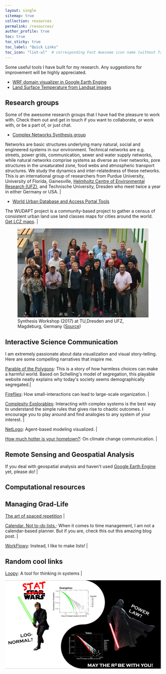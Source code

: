 ```yaml
---
layout: single
sitemap: true
collection: resources
permalink: /resources/
author_profile: true
toc: true
toc_sticky: true
toc_label: "Quick Links"
toc_icon: "list-ul"  # corresponding Font Awesome icon name (without fa prefix)
---
```


Some useful tools I have built for my research. Any suggestions for improvement will be highly appreciated.

* [WRF domain visualizer in Google Earth Engine](https://code.earthengine.google.com/b49019fd1f97e7313b143992a717726c)
* [Land Surface Temperature from Landsat images](https://code.earthengine.google.com/36460b55b5c8688d50e27cbb073a0ef9)

## Research groups

Some of the awesome research groups that I have had the pleasure to work with. Check them out and get in touch if you want to collaborate, or work with, or be a part of, or just chat.

* [Complex Networks Synthesis group](https://www.ufz.de/cawr/index.php?en=43129)

<!-- Extre link: [Complex Networks Synthesis Workshops](https://www.ufz.de/cawr/index.php?en=42471) -->

Networks are basic structures underlying many natural, social and engineered systems in our environment. Technical networks are e.g. streets, power grids, communication, sewer and water supply networks, while natural networks comprise systems as diverse as river networks, pore structures in the unsaturated zone, food webs and atmospheric transport structures. We study the dynamics and inter-relatedness of these networks. This is an international group of researchers from Purdue University, University of Florida, Gainesville, [Helmholtz Centre of Environmental Research (UFZ)](https://www.ufz.de/cawr/), and Technische University, Dresden who meet twice a year in either Germany or USA. |

* [World Urban Database and Access Portal Tools](http://www.wudapt.org/)

The WUDAPT project is a community-based project to gather a census of consistent urban land use land classes maps for cities around the world. [Get LCZ maps](https://wudapt.cs.purdue.edu/wudaptTools/default/getlcz). |

<figure>
  <img src="/assets/images/TUD-pic.png"  alt="Group">
  <figcaption>Synthesis Workshop (2017) at TU,Dresden and UFZ, Magdeburg, Germany (<a href="https://www.ufz.de/cawr/index.php?en=41799">Source</a>)</figcaption>
</figure>

## Interactive Science Communication

I am extremely passionate about data visualization and visual story-telling. Here are some compelling narratives that inspire me.

[Parable of the Polygons](https://ncase.me/polygons/): This is a story of how harmless choices can make a harmful world. Based on Schelling's model of segregation, this playable website neatly explains why today's society seems demographically segregated.|

[Fireflies](https://ncase.me/fireflies/): How small-interactions can lead to large-scale organization. |

[Complexity Explorables](http://www.complexity-explorables.org/): Interacting with complex systems is the best way to understand the simple rules that gives rise to chaotic outcomes. I encourage you to play around and find analogies to any system of your interest. |

[NetLogo](https://ccl.northwestern.edu/netlogo/): Agent-based modeling visualized. |

[How much hotter is your hometown?](https://www.nytimes.com/interactive/2018/08/30/climate/how-much-hotter-is-your-hometown.html): On climate change communication. |

<!-- [Hottest year on record](https://www.bloomberg.com/graphics/hottest-year-on-record/) -->


## Remote Sensing and Geospatial Analysis

If you deal with geospatial analysis and haven't used [Google Earth Engine](https://earthengine.google.com/) yet, please do! |


## Computational resources



## Managing Grad-Life

[The art of spaced repetition](https://ncase.me/remember/)  |

[Calendar. Not to-do lists.](https://blog.usejournal.com/calendar-in-stead-of-to-do-lists-9ada86a512dd): When it comes to time management, I am not a calendar-based planner. But if you are, check this out this amazing blog post. |

[WorkFlowy](https://workflowy.com/): Instead, I like to make lists! |

## Random cool links

[Loopy](https://ncase.me/loopy/): A tool for thinking in systems |


![](/assets/images/Stat_Wars.png)
